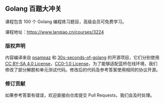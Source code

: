 ## Golang 百题大冲关

课程包含 100 个 Golang 编程练习题目，高级会员可免费学习。

课程地址：https://www.lanqiao.cn/courses/3224

### 版权声明

内容编译来自 [psampaz](https://github.com/psampaz/gophersnippets) 和 [30s-seconds-of-golang](https://github.com/30-seconds/30-seconds-of-golang) 的开源项目，它们分别使用 [CC BY-SA 4.0 License](http://creativecommons.org/licenses/by-sa/4.0/)，[CC0-1.0 License](https://github.com/30-seconds/30-seconds-of-golang/blob/master/LICENSE)，为了能够适配蓝桥在线环境，我们修改了部分解题和单元测试代码。修改后的代码及参考答案使用相同的协议开源。

### 修订贡献

如果参考答案有错误，欢迎直接向仓库提交 Pull Requests，我们会及时处理。
